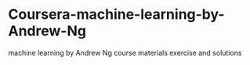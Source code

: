 # Coursera-machine-learning-by-Andrew-Ng
machine learning by Andrew Ng course materials 
exercise and solutions 
